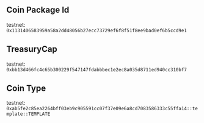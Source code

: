 ## Coin Package Id
testnet: ``0x1131406583959a58a2dd48056b27ecc73729ef6f8f51f8ee9bad0ef6b5ccd9e1``
## TreasuryCap
testnet: ``0xbb13d466fc4c65b300229f547147fdabbbec1e2ec8a035d8711ed940cc310bf7``
## Coin Type
testnet: ``0xab5fe2c85ea2264bff03eb9c905591cc07f37e09e6a8cd7083586333c55ffa14::template::TEMPLATE``
